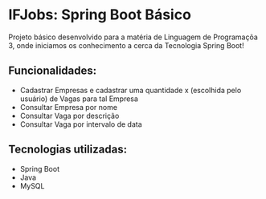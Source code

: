 # IFJobs: Spring Boot Básico 

Projeto básico desenvolvido para a matéria de Linguagem de Programaçõa 3, onde iniciamos os conhecimento a cerca da Tecnologia Spring Boot!

## Funcionalidades:

- Cadastrar Empresas e cadastrar uma quantidade x (escolhida pelo usuário) de Vagas para tal Empresa
- Consultar Empresa por nome
- Consultar Vaga por descrição
- Consultar Vaga por intervalo de data

## Tecnologias utilizadas:

* Spring Boot
* Java
* MySQL
